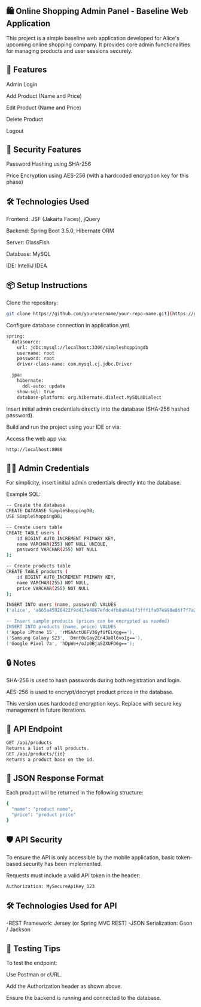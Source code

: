 ## 🛍️ Online Shopping Admin Panel - Baseline Web Application
This project is a simple baseline web application developed for Alice's upcoming online shopping company. It provides core admin functionalities for managing products and user sessions securely.

## 🚀 Features
Admin Login

Add Product (Name and Price)

Edit Product (Name and Price)

Delete Product

Logout

## 🔐 Security Features
Password Hashing using SHA-256

Price Encryption using AES-256 (with a hardcoded encryption key for this phase)

## 🛠️ Technologies Used
Frontend: JSF (Jakarta Faces), jQuery

Backend: Spring Boot 3.5.0, Hibernate ORM

Server: GlassFish

Database: MySQL

IDE: IntelliJ IDEA

## 📦 Setup Instructions
Clone the repository:
```bash
git clone https://github.com/yourusername/your-repo-name.git](https://github.com/edisonwong23/SimpleSpringShopping.git
```
Configure database connection in application.yml.
```bash
spring:
  datasource:
    url: jdbc:mysql://localhost:3306/simpleshoppingdb
    username: root
    password: root
    driver-class-name: com.mysql.cj.jdbc.Driver

  jpa:
    hibernate:
      ddl-auto: update
    show-sql: true
    database-platform: org.hibernate.dialect.MySQL8Dialect
```
Insert initial admin credentials directly into the database (SHA-256 hashed password).

Build and run the project using your IDE or via:

Access the web app via:
```bash
http://localhost:8080
```
## 🧑‍💻 Admin Credentials
For simplicity, insert initial admin credentials directly into the database.

Example SQL:
```bash
-- Create the database
CREATE DATABASE SimpleShoppingDB;
USE SimpleShoppingDB;

-- Create users table
CREATE TABLE users (
    id BIGINT AUTO_INCREMENT PRIMARY KEY,
    name VARCHAR(255) NOT NULL UNIQUE,
    password VARCHAR(255) NOT NULL
);

-- Create products table
CREATE TABLE products (
    id BIGINT AUTO_INCREMENT PRIMARY KEY,
    name VARCHAR(255) NOT NULL,
    price VARCHAR(255) NOT NULL
);

INSERT INTO users (name, password) VALUES
('alice', 'a665a45920422f9d417e4867efdc4fb8a04a1f3fff1fa07e998e86f7f7a27ae3');-- password: '123

-- Insert sample products (prices can be encrypted as needed)
INSERT INTO products (name, price) VALUES 
('Apple iPhone 15', 'rMSAActU6FV3GyfUfELKgg=='),
('Samsung Galaxy S23', 'Dmnt0uGay2En4JaOl6vo1g=='),
('Google Pixel 7a', 'hDpWe+/oJp0BjaSZXUFD6g==');
```
## 🔒 Notes
SHA-256 is used to hash passwords during both registration and login.

AES-256 is used to encrypt/decrypt product prices in the database.

This version uses hardcoded encryption keys. Replace with secure key management in future iterations.

## 🧾 API Endpoint
```bash
GET /api/products
Returns a list of all products.
GET /api/products/{id}
Returns a product base on the id.
```
## 🔄 JSON Response Format
Each product will be returned in the following structure:
```bash
{
  "name": "product name",
  "price": "product price"
}
```

## 🛡️ API Security
To ensure the API is only accessible by the mobile application, basic token-based security has been implemented.

Requests must include a valid API token in the header:
```bash
Authorization: MySecureApiKey_123
```
## 🛠️ Technologies Used for API
-REST Framework: Jersey (or Spring MVC REST)
-JSON Serialization: Gson / Jackson

## 🧪 Testing Tips
To test the endpoint:

Use Postman or cURL.

Add the Authorization header as shown above.

Ensure the backend is running and connected to the database.
